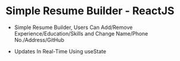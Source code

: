 # Simple Resume Builder - ReactJS

- Simple Resume Builder, Users Can Add/Remove Experience/Education/Skills and Change Name/Phone No./Address/GitHub

- Updates In Real-Time Using useState

